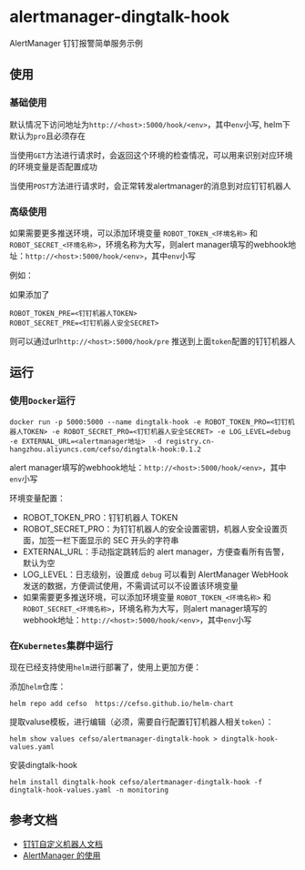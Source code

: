 # alertmanager-dingtalk-hook 
AlertManager 钉钉报警简单服务示例


## 使用

### 基础使用

默认情况下访问地址为`http://<host>:5000/hook/<env>`，其中`env`小写, helm下默认为`pro`且必须存在

当使用`GET`方法进行请求时，会返回这个环境的检查情况，可以用来识别对应环境的环境变量是否配置成功

当使用`POST`方法进行请求时，会正常转发alertmanager的消息到对应钉钉机器人

### 高级使用

如果需要更多推送环境，可以添加环境变量 `ROBOT_TOKEN_<环境名称>` 和 `ROBOT_SECRET_<环境名称>`，环境名称为大写，则alert manager填写的webhook地址：`http://<host>:5000/hook/<env>`，其中`env`小写

例如：

如果添加了
```shell
ROBOT_TOKEN_PRE=<钉钉机器人TOKEN>
ROBOT_SECRET_PRE=<钉钉机器人安全SECRET>
```
则可以通过url`http://<host>:5000/hook/pre` 推送到上面`token`配置的钉钉机器人


## 运行
### 使用`Docker`运行
```shell
docker run -p 5000:5000 --name dingtalk-hook -e ROBOT_TOKEN_PRO=<钉钉机器人TOKEN> -e ROBOT_SECRET_PRO=<钉钉机器人安全SECRET> -e LOG_LEVEL=debug -e EXTERNAL_URL=<alertmanager地址>  -d registry.cn-hangzhou.aliyuncs.com/cefso/dingtalk-hook:0.1.2
```

alert manager填写的webhook地址：`http://<host>:5000/hook/<env>`，其中`env`小写


环境变量配置：

* ROBOT_TOKEN_PRO：钉钉机器人 TOKEN
* ROBOT_SECRET_PRO：为钉钉机器人的安全设置密钥，机器人安全设置页面，加签一栏下面显示的 SEC 开头的字符串
* EXTERNAL_URL：手动指定跳转后的 alert manager，方便查看所有告警，默认为空
* LOG_LEVEL：日志级别，设置成 `debug` 可以看到 AlertManager WebHook 发送的数据，方便调试使用，不需调试可以不设置该环境变量
* 如果需要更多推送环境，可以添加环境变量 `ROBOT_TOKEN_<环境名称>` 和 `ROBOT_SECRET_<环境名称>`，环境名称为大写，则alert manager填写的webhook地址：`http://<host>:5000/hook/<env>`，其中`env`小写


### 在`Kubernetes`集群中运行
现在已经支持使用`helm`进行部署了，使用上更加方便：

添加`helm`仓库：

```shell
helm repo add cefso  https://cefso.github.io/helm-chart
```
提取valuse模板，进行编辑（必须，需要自行配置钉钉机器人相关`token`）：

```shell
helm show values cefso/alertmanager-dingtalk-hook > dingtalk-hook-values.yaml
```

安装dingtalk-hook
```shell
helm install dingtalk-hook cefso/alertmanager-dingtalk-hook -f dingtalk-hook-values.yaml -n monitoring
```

## 参考文档
* [钉钉自定义机器人文档](https://open-doc.dingtalk.com/microapp/serverapi2/qf2nxq)
* [AlertManager 的使用](https://www.qikqiak.com/k8s-book/docs/57.AlertManager%E7%9A%84%E4%BD%BF%E7%94%A8.html)

